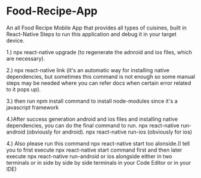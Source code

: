 # Food-Recipe-App
An all Food Recipe Mobile App that provides all types of cuisines, built in React-Native
Steps to run this application and debug it in your target device.

1.) npx react-native upgrade (to regenerate the adnroid and ios files, which are necessary).

2.) npx react-native link (it's an automatic way for installing native dependencies, but sometimes this command is not enough so some manual steps may be needed where you can refer docs when certain error related to it pops up).

3.) then run npm install command to install node-modules since it's a javascript framework

4.)After success generation android and ios files and installing native dependencies, you can do the final command to run. npx react-native run-android (obviously for android). npx react-native run-ios (obviously for ios)

4.) Also please run this command npx react-native start too alonside.(I tell you to frist execute npx react-native start command first and then later execute npx react-native run-android or ios alongside either in two terminals or in side by side by side terminals in your Code Editor or in your IDE)
